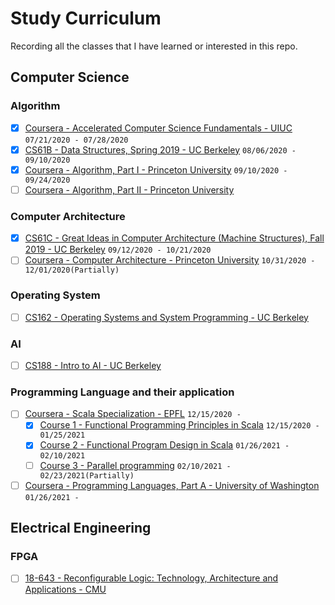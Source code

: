 # Study Curriculum

Recording all the classes that I have learned or interested in this repo.

## Computer Science

### Algorithm

- [x] [Coursera - Accelerated Computer Science Fundamentals - UIUC](https://www.coursera.org/specializations/cs-fundamentals) `07/21/2020 - 07/28/2020`
- [x] [CS61B - Data Structures, Spring 2019 - UC Berkeley](https://sp19.datastructur.es/) `08/06/2020 - 09/10/2020`
- [x] [Coursera - Algorithm, Part I - Princeton University](https://www.coursera.org/learn/algorithms-part1) `09/10/2020 - 09/24/2020`
- [ ] [Coursera - Algorithm, Part II - Princeton University](https://www.coursera.org/learn/algorithms-part2)

### Computer Architecture

- [x] [CS61C - Great Ideas in Computer Architecture (Machine Structures), Fall 2019 - UC Berkeley](https://cs61c.org/su20/) `09/12/2020 - 10/21/2020`
- [ ] [Coursera - Computer Architecture - Princeton University](https://www.coursera.org/learn/comparch) `10/31/2020 - 12/01/2020(Partially)`

### Operating System

- [ ] [CS162 - Operating Systems and System Programming - UC Berkeley](https://cs162.eecs.berkeley.edu/)

### AI

- [ ] [CS188 - Intro to AI - UC Berkeley](http://ai.berkeley.edu/home.html)

### Programming Language and their application

- [ ] [Coursera - Scala Specialization - EPFL](https://www.coursera.org/specializations/scala?) `12/15/2020 - `
  - [x] [Course 1 - Functional Programming Principles in Scala](https://www.coursera.org/learn/progfun1) `12/15/2020 - 01/25/2021`
  - [x] [Course 2 - Functional Program Design in Scala](https://www.coursera.org/learn/progfun2) `01/26/2021 - 02/10/2021`
  - [ ] [Course 3 - Parallel programming](https://www.coursera.org/learn/parprog1) `02/10/2021 - 02/23/2021(Partially)`

- [ ] [Coursera - Programming Languages, Part A - University of Washington](https://www.coursera.org/learn/programming-languages) `01/26/2021 - `

## Electrical Engineering

### FPGA

- [ ] [18-643 - Reconfigurable Logic: Technology, Architecture and Applications - CMU](http://users.ece.cmu.edu/~jhoe/doku/doku.php?id=18-643_reconfigurable_logic)
